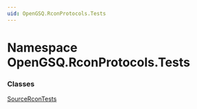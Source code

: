 ```yaml
---
uid: OpenGSQ.RconProtocols.Tests
---
```


# Namespace OpenGSQ.RconProtocols.Tests

### Classes

[SourceRconTests](xref:OpenGSQ.RconProtocols.Tests.SourceRconTests)
